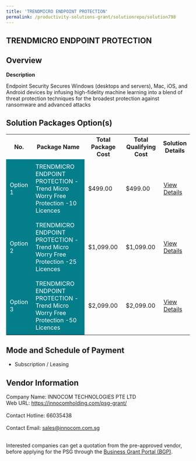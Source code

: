 ```yaml
---
title: 'TRENDMICRO ENDPOINT PROTECTION'
permalink: /productivity-solutions-grant/solutionrepo/solution798
---
```


## TRENDMICRO ENDPOINT PROTECTION

## Overview

**Description**

Endpoint Security
Secures Windows (desktops and servers), Mac, iOS, and Android devices by infusing high-fidelity machine learning into a blend of threat protection techniques for the broadest protection against ransomware and advanced attacks

## Solution Packages Option(s)

<table>
<tr>
<th><b>No.</b></th>
<th><b>Package Name</b></th>
<th><b>Total Package Cost</b></th>
<th><b>Total Qualifying Cost</b></th>
<th><b>Solution Details</b></th>
</tr>
<tr>
<td style='padding: 10px; background-color: #037E8A; color: #FFFFFF;'>Option 1</td>
<td style='padding: 10px; background-color: #037E8A; color: #FFFFFF;'>TRENDMICRO ENDPOINT PROTECTION - Trend Micro Worry Free Protection -10 Licences</td>
<td style='padding: 10px;'>$499.00</td>
<td style='padding: 10px;'>$499.00</td>
<td style='padding: 10px;'><a href='/images/psg/InnocomTrendmicro20200707_Desensitised_Annex_3_Part_1.pdf' target='_blank'>View Details</a></td>
</tr>
<tr>
<td style='padding: 10px; background-color: #037E8A; color: #FFFFFF;'>Option 2</td>
<td style='padding: 10px; background-color: #037E8A; color: #FFFFFF;'>TRENDMICRO ENDPOINT PROTECTION - Trend Micro Worry Free Protection -25 Licences</td>
<td style='padding: 10px;'>$1,099.00</td>
<td style='padding: 10px;'>$1,099.00</td>
<td style='padding: 10px;'><a href='/images/psg/InnocomTrendmicro20200707_Desensitised_Annex_3_Part_2.pdf' target='_blank'>View Details</a></td>
</tr>
<tr>
<td style='padding: 10px; background-color: #037E8A; color: #FFFFFF;'>Option 3</td>
<td style='padding: 10px; background-color: #037E8A; color: #FFFFFF;'>TRENDMICRO ENDPOINT PROTECTION - Trend Micro Worry Free Protection -50 Licences</td>
<td style='padding: 10px;'>$2,099.00</td>
<td style='padding: 10px;'>$2,099.00</td>
<td style='padding: 10px;'><a href='/images/psg/InnocomTrendmicro20200707_Desensitised_Annex_3_Part_3.pdf' target='_blank'>View Details</a></td>
</tr>
</table>

## Mode and Schedule of Payment

 - Subscription / Leasing

## Vendor Information

 Company Name: INNOCOM TECHNOLOGIES PTE LTD <br>Web URL: https://innocomholding.com/psg-grant/ <br><br>Contact Hotline: 66035438 <br><br>Contact Email: sales@innocom.com.sg <br><br>

Interested companies can get a quotation from the pre-approved vendor, before applying for the PSG through the <a href='https://www.businessgrants.gov.sg/' target='_blank' rel='noopener'>Business Grant Portal (BGP)</a>.

<script src="/jquery/resize-tables.js"></script>
